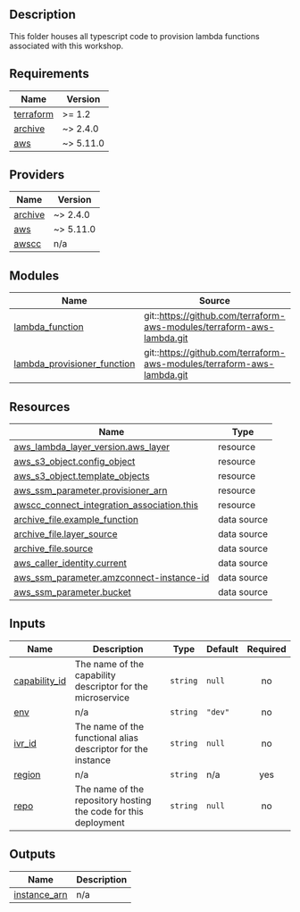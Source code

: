 ## Description

This folder houses all typescript code to provision lambda functions associated with this workshop.

<!-- BEGIN_TF_DOCS -->
## Requirements

| Name | Version |
|------|---------|
| <a name="requirement_terraform"></a> [terraform](#requirement\_terraform) | >= 1.2 |
| <a name="requirement_archive"></a> [archive](#requirement\_archive) | ~> 2.4.0 |
| <a name="requirement_aws"></a> [aws](#requirement\_aws) | ~> 5.11.0 |

## Providers

| Name | Version |
|------|---------|
| <a name="provider_archive"></a> [archive](#provider\_archive) | ~> 2.4.0 |
| <a name="provider_aws"></a> [aws](#provider\_aws) | ~> 5.11.0 |
| <a name="provider_awscc"></a> [awscc](#provider\_awscc) | n/a |

## Modules

| Name | Source | Version |
|------|--------|---------|
| <a name="module_lambda_function"></a> [lambda\_function](#module\_lambda\_function) | git::https://github.com/terraform-aws-modules/terraform-aws-lambda.git | c173c27fb57969da85967f2896b858c4654b0bba |
| <a name="module_lambda_provisioner_function"></a> [lambda\_provisioner\_function](#module\_lambda\_provisioner\_function) | git::https://github.com/terraform-aws-modules/terraform-aws-lambda.git | c173c27fb57969da85967f2896b858c4654b0bba |

## Resources

| Name | Type |
|------|------|
| [aws_lambda_layer_version.aws_layer](https://registry.terraform.io/providers/hashicorp/aws/latest/docs/resources/lambda_layer_version) | resource |
| [aws_s3_object.config_object](https://registry.terraform.io/providers/hashicorp/aws/latest/docs/resources/s3_object) | resource |
| [aws_s3_object.template_objects](https://registry.terraform.io/providers/hashicorp/aws/latest/docs/resources/s3_object) | resource |
| [aws_ssm_parameter.provisioner_arn](https://registry.terraform.io/providers/hashicorp/aws/latest/docs/resources/ssm_parameter) | resource |
| [awscc_connect_integration_association.this](https://registry.terraform.io/providers/hashicorp/awscc/latest/docs/resources/connect_integration_association) | resource |
| [archive_file.example_function](https://registry.terraform.io/providers/hashicorp/archive/latest/docs/data-sources/file) | data source |
| [archive_file.layer_source](https://registry.terraform.io/providers/hashicorp/archive/latest/docs/data-sources/file) | data source |
| [archive_file.source](https://registry.terraform.io/providers/hashicorp/archive/latest/docs/data-sources/file) | data source |
| [aws_caller_identity.current](https://registry.terraform.io/providers/hashicorp/aws/latest/docs/data-sources/caller_identity) | data source |
| [aws_ssm_parameter.amzconnect-instance-id](https://registry.terraform.io/providers/hashicorp/aws/latest/docs/data-sources/ssm_parameter) | data source |
| [aws_ssm_parameter.bucket](https://registry.terraform.io/providers/hashicorp/aws/latest/docs/data-sources/ssm_parameter) | data source |

## Inputs

| Name | Description | Type | Default | Required |
|------|-------------|------|---------|:--------:|
| <a name="input_capability_id"></a> [capability\_id](#input\_capability\_id) | The name of the capability descriptor for the microservice | `string` | `null` | no |
| <a name="input_env"></a> [env](#input\_env) | n/a | `string` | `"dev"` | no |
| <a name="input_ivr_id"></a> [ivr\_id](#input\_ivr\_id) | The name of the functional alias descriptor for the instance | `string` | `null` | no |
| <a name="input_region"></a> [region](#input\_region) | n/a | `string` | n/a | yes |
| <a name="input_repo"></a> [repo](#input\_repo) | The name of the repository hosting the code for this deployment | `string` | `null` | no |

## Outputs

| Name | Description |
|------|-------------|
| <a name="output_instance_arn"></a> [instance\_arn](#output\_instance\_arn) | n/a |
<!-- END_TF_DOCS -->